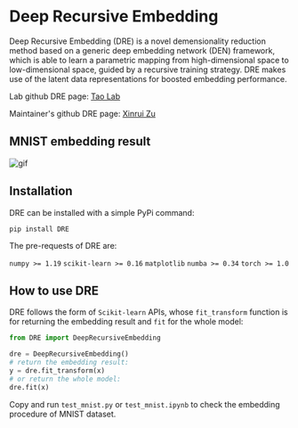 # Deep Recursive Embedding

Deep Recursive Embedding (DRE) is a novel demensionality reduction method based on a generic deep embedding network (DEN) framework, which is able to learn a parametric mapping from high-dimensional space to low-dimensional space, guided by a recursive training strategy. DRE makes use of the latent data representations for boosted embedding performance.

Lab github DRE page:
[Tao Lab](https://github.com/tao-aimi/DeepRecursiveEmbedding)

Maintainer's github DRE page:
[Xinrui Zu](https://github.com/zuxinrui/DeepRecursiveEmbedding)

## MNIST embedding result

![gif](/images/MNIST-conv-2.gif)

## Installation

DRE can be installed with a simple PyPi command:

`pip install DRE`

The pre-requests of DRE are:

`numpy >= 1.19`
`scikit-learn >= 0.16`
`matplotlib`
`numba >= 0.34`
`torch >= 1.0`

## How to use DRE

DRE follows the form of `Scikit-learn` APIs, whose `fit_transform` function is for returning the embedding result and `fit` for the whole model:

```python
from DRE import DeepRecursiveEmbedding

dre = DeepRecursiveEmbedding()
# return the embedding result:
y = dre.fit_transform(x)
# or return the whole model:
dre.fit(x)
```
Copy and run `test_mnist.py` or `test_mnist.ipynb` to check the embedding procedure of MNIST dataset.

## 
